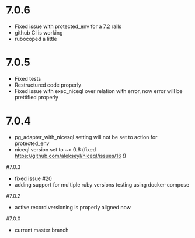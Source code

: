 # 7.0.6
* Fixed issue with protected_env for a 7.2 rails 
* github CI is working
* rubocoped a little 

# 7.0.5
* Fixed tests 
* Restructured code properly
* Fixed issue with exec_niceql over relation with error, now error will be prettified properly 

# 7.0.4
* pg_adapter_with_nicesql setting will not be set to action for protected_env
* niceql version set to ~> 0.6 (fixed https://github.com/alekseyl/niceql/issues/16 !)

#7.0.3
* fixed issue [#20](https://github.com/alekseyl/niceql/issues/20)
* adding support for multiple ruby versions testing using docker-compose

#7.0.2
* active record versioning is properly aligned now 

#7.0.0
* current master branch 